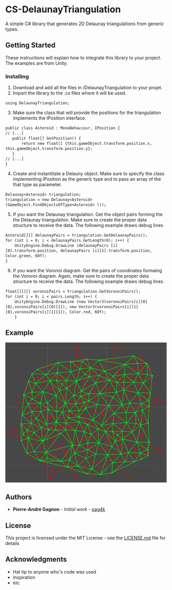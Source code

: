 # CS-DelaunayTriangulation

A simple C# library that generates 2D Delaunay triangulations from generic types.

## Getting Started

These instructions will explain how to integrate this library to your project. The examples are from Unity.

### Installing

1. Download and add all the files in /DelaunayTriangulation to your projet.
2. Import the library to the .cs files where it will be used.
```
using DelaunayTriangulation;
```
3. Make sure the class that will provide the positions for the triangulation implements the IPosition interface.
```
public class Asteroid : MonoBehaviour, IPosition {
// [...]
   publit float[] GetPosition() {
       return new float[] {this.gameObject.transform.position.x, this.gameObject.transform.position.y};
   }
// [...]
}
```
4. Create and instantitate a Delauny object. Make sure to specify the class implementing IPosition as the generic type and to pass an  array of the that type as parameter.
```
Delaunay<Asteroid> triangulation;
triangulation = new Delaunay<Asteroid>(GameObject.FindObjectsOfType<Asteroid> ());
```
5. If you want the Delaunay triangulation. Get the object pairs forming the the Delaunay triangulation. Make sure to create the proper data structure to receive the data. The following example draws debug lines.
```
Asteroid[][] delaunayPairs = triangulation.GetDelaunayPairs();
for (int i = 0; i < delaunayPairs.GetLength(0); i++) {
    UnityEngine.Debug.DrawLine (delaunayPairs [i][0].transform.position, delaunayPairs [i][1].transform.position, Color.green, 60f);
}
```
6. If you want the Voronoi diagram. Get the pairs of coordinates formaing the Voronoi diagram. Again, make sure to create the proper data structure to receive the data. The following example draws debug lines.
```
float[][][] voronoiPairs = triangulation.GetVoronoiPairs();
for (int i = 0; i < pairs.Length; i++) {
    UnityEngine.Debug.DrawLine (new Vector3(voronoiPairs[i][0][0],voronoiPairs[i][0][1]), new Vector3(voronoiPairs[i][1][0],voronoiPairs[i][1][1]), Color.red, 60f);
    }
```

## Example

![Delaunay triangulation with Voronoi diagram example](Delaunay-Voronoi.jpg?raw=true "Delaunay triangulation with Voronoi diagram example.")

## Authors

* **Pierre-André Gagnon** - *Initial work* - [pag4k](https://github.com/pag4k)

## License

This project is licensed under the MIT License - see the [LICENSE.md](LICENSE.md) file for details

## Acknowledgments

* Hat tip to anyone who's code was used
* Inspiration
* etc

